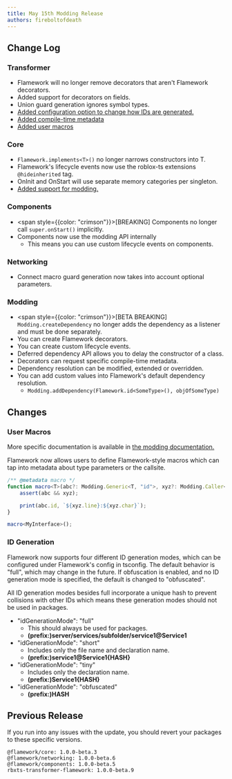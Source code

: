 ```yaml
---
title: May 15th Modding Release
authors: fireboltofdeath
---
```


## Change Log

### Transformer
- Flamework will no longer remove decorators that aren't Flamework decorators.
- Added support for decorators on fields.
- Union guard generation ignores symbol types.
- [Added configuration option to change how IDs are generated.](#id-generation)
- [Added compile-time metadata](/docs/flamework/modding/metadata)
- [Added user macros](#user-macros)

### Core
- `Flamework.implements<T>()` no longer narrows constructors into T.
- Flamework's lifecycle events now use the roblox-ts extensions `@hideinherited` tag.
- OnInit and OnStart will use separate memory categories per singleton.
- [Added support for modding.](/docs/flamework/modding)

### Components
- <span style={{color: "crimson"}}>[BREAKING]</span> Components no longer call <code>super.onStart()</code> implicitly.
- Components now use the modding API internally
	- This means you can use custom lifecycle events on components.

### Networking
- Connect macro guard generation now takes into account optional parameters.

### Modding
- <span style={{color: "crimson"}}>[BETA BREAKING]</span> <code>Modding.createDependency</code> no longer adds the dependency as a listener and must be done separately.
- You can create Flamework decorators.
- You can create custom lifecycle events.
- Deferred dependency API allows you to delay the constructor of a class.
- Decorators can request specific compile-time metadata.
- Dependency resolution can be modified, extended or overridden.
- You can add custom values into Flamework's default dependency resolution.
	- `Modding.addDependency(Flamework.id<SomeType>(), objOfSomeType)`

<!-- truncate -->

## Changes

### User Macros
More specific documentation is available in [the modding documentation.](/docs/flamework/modding/guides/user-macros)

Flamework now allows users to define Flamework-style macros which can tap into metadata about type parameters or the callsite.
```ts
/** @metadata macro */
function macro<T>(abc?: Modding.Generic<T, "id">, xyz?: Modding.Caller<"line" | "char">) {
	assert(abc && xyz);

	print(abc.id, `${xyz.line}:${xyz.char}`);
}

macro<MyInterface>();
```

### ID Generation
Flamework now supports four different ID generation modes, which can be configured under Flamework's config in tsconfig. The default behavior is "full", which may change in the future. If obfuscation is enabled, and no ID generation mode is specified, the default is changed to "obfuscated".

All ID generation modes besides full incorporate a unique hash to prevent collisions with other IDs which means these generation modes should not be used in packages.

- "idGenerationMode": "full"
	- This should always be used for packages.
	- **(prefix:)server/services/subfolder/service1@Service1**
- "idGenerationMode": "short"
	- Includes only the file name and declaration name.
	- **(prefix:)service1@Service1\{HASH}**
- "idGenerationMode": "tiny"
	- Includes only the declaration name.
	- **(prefix:)Service1\{HASH}**
- "idGenerationMode": "obfuscated"
	- **(prefix:)HASH**

## Previous Release
If you run into any issues with the update, you should revert your packages to these specific versions.
```
@flamework/core: 1.0.0-beta.3
@flamework/networking: 1.0.0-beta.6
@flamework/components: 1.0.0-beta.5
rbxts-transformer-flamework: 1.0.0-beta.9
```

